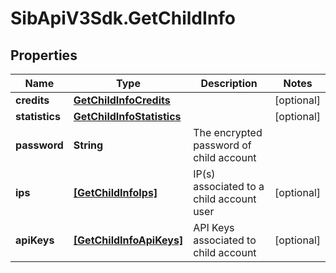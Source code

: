 # SibApiV3Sdk.GetChildInfo

## Properties
Name | Type | Description | Notes
------------ | ------------- | ------------- | -------------
**credits** | [**GetChildInfoCredits**](GetChildInfoCredits.md) |  | [optional] 
**statistics** | [**GetChildInfoStatistics**](GetChildInfoStatistics.md) |  | [optional] 
**password** | **String** | The encrypted password of child account | 
**ips** | [**[GetChildInfoIps]**](GetChildInfoIps.md) | IP(s) associated to a child account user | [optional] 
**apiKeys** | [**[GetChildInfoApiKeys]**](GetChildInfoApiKeys.md) | API Keys associated to child account | [optional] 


